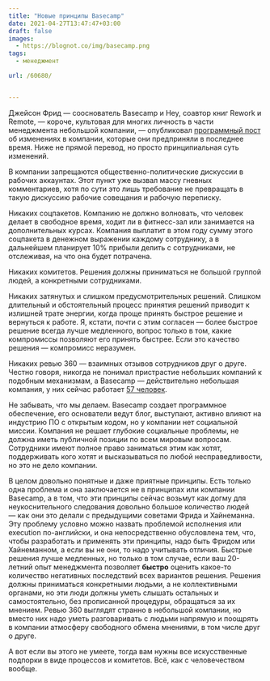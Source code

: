 ```yaml
---
title: "Новые принципы Basecamp"
date: 2021-04-27T13:47:47+03:00
draft: false
images:
  - https://blognot.co/img/basecamp.png
tags:
  - менеджмент

url: /60680/


---
```

 Джейсон Фрид — сооснователь Basecamp и Hey, соавтор книг Rework и Remote, — короче, культовая для многих личность в части менеджмента небольшой компании, — опубликовал [программный пост](https://world.hey.com/jason/changes-at-basecamp-7f32afc5) об изменениях в компании, которые они предприняли в последнее время. Ниже не прямой перевод, но просто принципиальная суть изменений.

В компании запрещаются общественно-политические дискуссии в рабочих аккаунтах. Этот пункт уже вызвал массу гневных комментариев, хотя по сути это лишь требование не превращать в такую дискуссию рабочие совещания и рабочую переписку. 

Никаких соцпакетов. Компанию не должно волновать, что человек делает в свободное время, ходит ли в фитнесс-зал или занимается на дополнительных курсах. Компания выплатит в этом году сумму этого соцпакета в денежном выражении каждому сотруднику, а в дальнейшем планирует 10% прибыли делить с сотрудниками, не отслеживая, на что она будет потрачена.

Никаких комитетов. Решения должны приниматься не большой группой людей, а конкретными сотрудниками.

Никаких затянутых и слишком предусмотрительных решений. Слишком длительный и обстоятельный процесс принятия решений приводит к излишней трате энергии, когда проще принять быстрое решение и вернуться к работе. 
Я, кстати, почти с этим согласен — более быстрое решение всегда лучше медленного, вопрос только в том, какие компромиссы позволяют его принять быстрее. Если это качество решения — компромисс неразумен.

Никаких ревью 360 — взаимных отзывов сотрудников друг о друге. Честно говоря, никогда не понимал пристрастие небольших компаний к подобным механизмам, а Basecamp — действительно небольшая компания, у них сейчас работает [57 человек](https://basecamp.com/about/team).

Не забывать, что мы делаем. Basecamp создает программное обеспечение, его основатели ведут блог, выступают, активно влияют на индустрию ПО с открытым кодом, но у компании нет социальной миссии. Компания не решает глубокие социальные проблемы, не должна иметь публичной позиции по всем мировым вопросам. Сотрудники имеют полное право заниматься этим как хотят, поддерживать кого хотят и высказываться по любой несправедливости, но это не дело компании. 

В целом довольно понятные и даже приятные принципы. Есть только одна проблема и она заключается не в принципах или компании Basecamp, а в том, что эти принципы сейчас возьмут как догму для неукоснительного следования довольно большое количество людей — как они это делали с предыдущими советами Фрида и Хайнеманна. Эту проблему условно можно назвать проблемой исполнения или execution по-английски, и она непосредственно обусловлена тем, что, чтобы разработать и применять эти принципы, надо быть Фридом или Хайнеманном, а если вы не они, то надо учитывать отличия. Быстрые решения лучше медленных, но только в том случае, если ваш 20-летний опыт менеджмента позволяет **быстро** оценить какое-то количество негативных последствий всех вариантов решения. Решения должны приниматься конкретными людьми, а не коллективными органами, но эти люди должны уметь слышать остальных и самостоятельно, без прописанной процедуры, обращаться за их мнением. Ревью 360 выглядят странно в небольшой компании, но вместо них надо уметь разговаривать с людьми напрямую и поощрять в компании атмосферу свободного обмена мнениями, в том числе друг о друге.  
  
А вот если вы этого не умеете, тогда вам нужны все искусственные подпорки в виде процессов и комитетов. Всё, как с человечеством вообще.